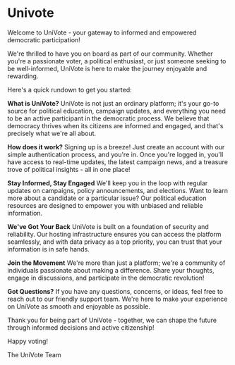 # Univote
Welcome to UniVote - your gateway to informed and empowered democratic participation!

We're thrilled to have you on board as part of our community. Whether you're a passionate voter, a political enthusiast, or just someone seeking to be well-informed, UniVote is here to make the journey enjoyable and rewarding.

Here's a quick rundown to get you started:

**What is UniVote?**
UniVote is not just an ordinary platform; it's your go-to source for political education, campaign updates, and everything you need to be an active participant in the democratic process. We believe that democracy thrives when its citizens are informed and engaged, and that's precisely what we're all about.

**How does it work?**
Signing up is a breeze! Just create an account with our simple authentication process, and you're in. Once you're logged in, you'll have access to real-time updates, the latest campaign news, and a treasure trove of political insights - all in one place!

**Stay Informed, Stay Engaged**
We'll keep you in the loop with regular updates on campaigns, policy announcements, and elections. Want to learn more about a candidate or a particular issue? Our political education resources are designed to empower you with unbiased and reliable information.

**We've Got Your Back**
UniVote is built on a foundation of security and reliability. Our hosting infrastructure ensures you can access the platform seamlessly, and with data privacy as a top priority, you can trust that your information is in safe hands.

**Join the Movement**
We're more than just a platform; we're a community of individuals passionate about making a difference. Share your thoughts, engage in discussions, and participate in the democratic revolution!

**Got Questions?**
If you have any questions, concerns, or ideas, feel free to reach out to our friendly support team. We're here to make your experience on UniVote as smooth and enjoyable as possible.

Thank you for being part of UniVote - together, we can shape the future through informed decisions and active citizenship!

Happy voting!

The UniVote Team
